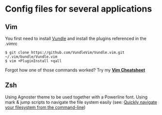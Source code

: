 # Config files for several applications

## Vim
You first need to install [Vundle](https://github.com/VundleVim/Vundle.Vim) and install the plugins referenced in the .vimrc

```
$ git clone https://github.com/VundleVim/Vundle.vim.git ~/.vim/bundle/Vundle.vim
$ vim +PluginInstall +qall
```
Forgot how one of those commands worked? Try my [**Vim Cheatsheet**](https://gist.github.com/mariofink/372104568780e26fa8846541c8e56e66)

## Zsh
Using Agnoster theme to be used together with a Powerline font.
Using mark & jump scripts to navigate the file system easily (see: [Quickly navigate your filesystem from the command-line](http://jeroenjanssens.com/2013/08/16/quickly-navigate-your-filesystem-from-the-command-line.html))
